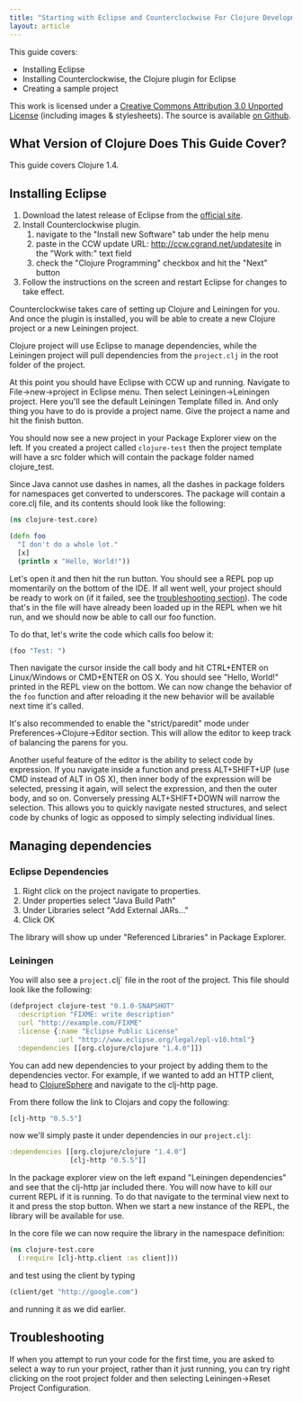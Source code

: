 ```yaml
---
title: "Starting with Eclipse and Counterclockwise For Clojure Development"
layout: article
---
```


This guide covers:

 * Installing Eclipse
 * Installing Counterclockwise, the Clojure plugin for Eclipse
 * Creating a sample project

This work is licensed under a <a rel="license" href="http://creativecommons.org/licenses/by/3.0/">Creative Commons Attribution 3.0 Unported License</a>
(including images & stylesheets). The source is available [on Github](https://github.com/clojuredocs/cds).

## What Version of Clojure Does This Guide Cover?

This guide covers Clojure 1.4.


## Installing Eclipse

1. Download the latest release of Eclipse from the [official site](http://www.eclipse.org/downloads/packages/eclipse-ide-java-developers/junor).
2. Install Counterclockwise plugin.
   1. navigate to the "Install new Software" tab under the help menu
   2. paste in the CCW update URL: http://ccw.cgrand.net/updatesite in the "Work with:" text field
   3. check the "Clojure Programming" checkbox and hit the "Next" button
3. Follow the instructions on the screen and restart Eclipse for changes to take effect.

Counterclockwise takes care of setting up Clojure and Leiningen for you. And once the plugin is installed, you will be
able to create a new Clojure project or a new Leiningen project.

Clojure project will use Eclipse to manage dependencies, while the Leiningen project will pull dependencies from the
`project.clj` in the root folder of the project.

At this point you should have Eclipse with CCW up and running. Navigate to File->new->project in Eclipse menu.
Then select Leiningen->Leiningen project. Here you'll see the default Leiningen Template filled in.
And only thing you have to do is provide a project name. Give the project a name and hit the finish button.

You should now see a new project in your Package Explorer view on the left. If you created a project called
`clojure-test` then the project template will have a src folder which will contain the package folder named clojure_test.

Since Java cannot use dashes in names, all the dashes in package folders for namespaces get converted to underscores.
The package will contain a core.clj file, and its contents should look like the following:

```clojure
(ns clojure-test.core)

(defn foo
  "I don't do a whole lot."
  [x]
  (println x "Hello, World!"))
```

Let's open it and then hit the run button. You should see a REPL pop up momentarily on the bottom of the IDE.
If all went well, your project should be ready to work on (if it failed, see the [troubleshooting section](#troubleshooting)). The code that's in the file will have already been
loaded up in the REPL when we hit run, and we should now be able to call our foo function.

To do that, let's write the code which calls foo below it:

```clojure
(foo "Test: ")
```

Then navigate the cursor inside the call body and hit CTRL+ENTER on Linux/Windows or CMD+ENTER on OS X.
You should see "Hello, World!" printed in the REPL view on the bottom. We can now change the behavior of the
`foo` function and after reloading it the new behavior will be available next time it's called.

It's also recommended to enable the "strict/paredit" mode under Preferences->Clojure->Editor section.
This will allow the editor to keep track of balancing the parens for you.

Another useful feature of the editor is the ability to select code by expression.
If you navigate inside a function and press ALT+SHIFT+UP (use CMD instead of ALT in OS X), then inner
body of the expression will be selected, pressing it again, will select the expression, and then the outer body,
and so on. Conversely pressing ALT+SHIFT+DOWN will narrow the selection. This allows you to quickly navigate nested
structures, and select code by chunks of logic as opposed to simply selecting individual lines.

## Managing dependencies

### Eclipse Dependencies

1. Right click on the project navigate to properties.
2. Under properties select "Java Build Path"
3. Under Libraries select "Add External JARs..."
4. Click OK

The library will show up under "Referenced Libraries" in Package Explorer.

### Leiningen

You will also see a `project.`clj` file in the root of the project. This file should look like the following:

```clojure
(defproject clojure-test "0.1.0-SNAPSHOT"
  :description "FIXME: write description"
  :url "http://example.com/FIXME"
  :license {:name "Eclipse Public License"
            :url "http://www.eclipse.org/legal/epl-v10.html"}
  :dependencies [[org.clojure/clojure "1.4.0"]])
```

You can add new dependencies to your project by adding them to the dependencies vector.
For example, if we wanted to add an HTTP client, head to [ClojureSphere](http://clojuresphere.herokuapp.com/)
and navigate to the clj-http page.

From there follow the link to Clojars and copy the following:

```clojure
[clj-http "0.5.5"]
```

now we'll simply paste it under dependencies in our `project.clj`:

```clojure
:dependencies [[org.clojure/clojure "1.4.0"]
               [clj-http "0.5.5"]]
```

In the package explorer view on the left expand "Leiningen dependencies"
and see that the clj-http jar included there. You will now have to kill our current REPL
if it is running. To do that navigate to the terminal view next to it and press the stop button.
When we start a new instance of the REPL, the library will be available for use.

In the core file we can now require the library in the namespace definition:

```clojure
(ns clojure-test.core
  (:require [clj-http.client :as client]))
```

and test using the client by typing

```clojure
(client/get "http://google.com")
```

and running it as we did earlier.


## Troubleshooting

If when you attempt to run your code for the first time, you are asked
to select a way to run your project, rather than it just running, you
can try right clicking on the root project folder and then selecting
Leiningen->Reset Project Configuration.
